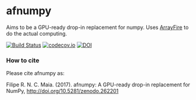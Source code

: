 # afnumpy
Aims to be a GPU-ready drop-in replacement for numpy. Uses [ArrayFire](http://github.com/arrayfire/arrayfire) to do the actual computing.

[![Build Status](https://travis-ci.org/FilipeMaia/afnumpy.svg)](https://travis-ci.org/FilipeMaia/afnumpy) [![codecov.io](https://codecov.io/github/FilipeMaia/afnumpy/coverage.svg?branch=master)](https://codecov.io/github/FilipeMaia/afnumpy?branch=master)
[![DOI](https://zenodo.org/badge/35001963.svg)](https://zenodo.org/badge/latestdoi/35001963)


### How to cite
Please cite afnumpy as:

Filipe R. N. C. Maia. (2017). afnumpy: A GPU-ready drop-in replacement for NumPy, http://doi.org/10.5281/zenodo.262201
